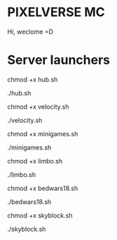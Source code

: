 # PIXELVERSE MC
Hi, weclome =D

# Server launchers
chmod +x hub.sh 

./hub.sh

chmod +x velocity.sh

./velocity.sh

chmod +x minigames.sh 

./minigames.sh

chmod +x limbo.sh

./limbo.sh

chmod +x bedwars18.sh

./bedwars18.sh

chmod +x skyblock.sh

./skyblock.sh
